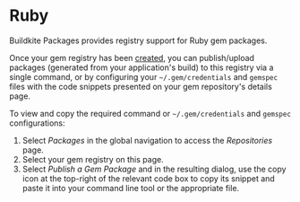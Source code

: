 # Ruby

Buildkite Packages provides registry support for Ruby gem packages.

Once your gem registry has been [created](/docs/packages/manage-registries#create-a-registry), you can publish/upload packages (generated from your application's build) to this registry via a single command, or by configuring your `~/.gem/credentials` and `gemspec` files with the code snippets presented on your gem repository's details page.

To view and copy the required command or  `~/.gem/credentials` and `gemspec` configurations:

1. Select _Packages_ in the global navigation to access the _Repositories_ page.
1. Select your gem registry on this page.
1. Select _Publish a Gem Package_ and in the resulting dialog, use the copy icon at the top-right of the relevant code box to copy its snippet and paste it into your command line tool or the appropriate file.
